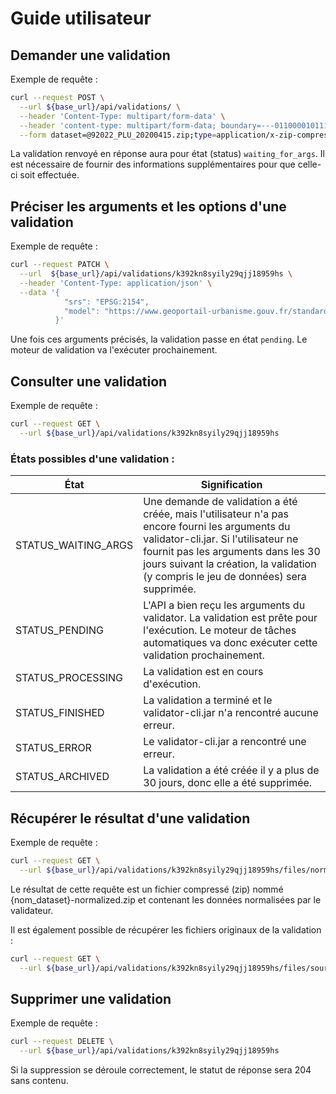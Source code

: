 # Guide utilisateur

## Demander une validation

Exemple de requête :

```bash
curl --request POST \
  --url ${base_url}/api/validations/ \
  --header 'Content-Type: multipart/form-data' \
  --header 'content-type: multipart/form-data; boundary=---011000010111000001101001' \
  --form dataset=@92022_PLU_20200415.zip;type=application/x-zip-compressed
```

La validation renvoyé en réponse aura pour état (status) `waiting_for_args`. Il est nécessaire de fournir des informations supplémentaires pour que celle-ci soit effectuée.

## Préciser les arguments et les options d'une validation

Exemple de requête :

```bash
curl --request PATCH \
  --url  ${base_url}/api/validations/k392kn8syily29qjj18959hs \
  --header 'Content-Type: application/json' \
  --data '{
            "srs": "EPSG:2154",
            "model": "https://www.geoportail-urbanisme.gouv.fr/standard/cnig_SUP_PM3_2016.json"
          }'
```

Une fois ces arguments précisés, la validation passe en état `pending`. Le moteur de validation va l'exécuter prochainement.

## Consulter une validation

Exemple de requête :

```bash
curl --request GET \
  --url ${base_url}/api/validations/k392kn8syily29qjj18959hs
```

### États possibles d'une validation :

| État                | Signification                                                                                                                                                                                                                                                        |
| ------------------- | -------------------------------------------------------------------------------------------------------------------------------------------------------------------------------------------------------------------------------------------------------------------- |
| STATUS_WAITING_ARGS | Une demande de validation a été créée, mais l'utilisateur n'a pas encore fourni les arguments du validator-cli.jar. Si l'utilisateur ne fournit pas les arguments dans les 30 jours suivant la création, la validation (y compris le jeu de données) sera supprimée. |
| STATUS_PENDING      | L'API a bien reçu les arguments du validator. La validation est prête pour l'exécution. Le moteur de tâches automatiques va donc exécuter cette validation prochainement.                                                                                            |
| STATUS_PROCESSING   | La validation est en cours d'exécution.                                                                                                                                                                                                                              |
| STATUS_FINISHED     | La validation a terminé et le validator-cli.jar n'a rencontré aucune erreur.                                                                                                                                                                                         |
| STATUS_ERROR        | Le validator-cli.jar a rencontré une erreur.                                                                                                                                                                                                                         |
| STATUS_ARCHIVED     | La validation a été créée il y a plus de 30 jours, donc elle a été supprimée.                                                                                                                                                                                        |


## Récupérer le résultat d'une validation

Exemple de requête :

```bash
curl --request GET \
  --url ${base_url}/api/validations/k392kn8syily29qjj18959hs/files/normalized
```

Le résultat de cette requête est un fichier compressé (zip) nommé {nom_dataset}-normalized.zip et contenant les données normalisées par le validateur.

Il est également possible de récupérer les fichiers originaux de la validation :

```bash
curl --request GET \
  --url ${base_url}/api/validations/k392kn8syily29qjj18959hs/files/source
```


## Supprimer une validation

Exemple de requête :

```bash
curl --request DELETE \
  --url ${base_url}/api/validations/k392kn8syily29qjj18959hs
```

Si la suppression se déroule correctement, le statut de réponse sera 204 sans contenu.